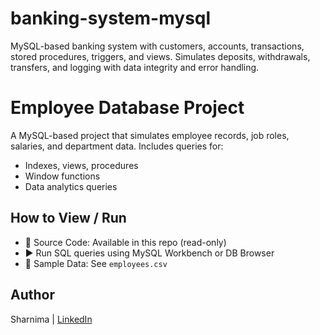 # banking-system-mysql
MySQL-based banking system with customers, accounts, transactions, stored procedures, triggers, and views. Simulates deposits, withdrawals, transfers, and logging with data integrity and error handling.


# Employee Database Project

A MySQL-based project that simulates employee records, job roles, salaries, and department data. Includes queries for:
- Indexes, views, procedures
- Window functions
- Data analytics queries

## How to View / Run
- 📂 Source Code: Available in this repo (read-only)
- ▶️ Run SQL queries using MySQL Workbench or DB Browser
- 🧪 Sample Data: See `employees.csv`

## Author
Sharnima | [LinkedIn](www.linkedin.com/in/sharnima-mallik-50464027b)
